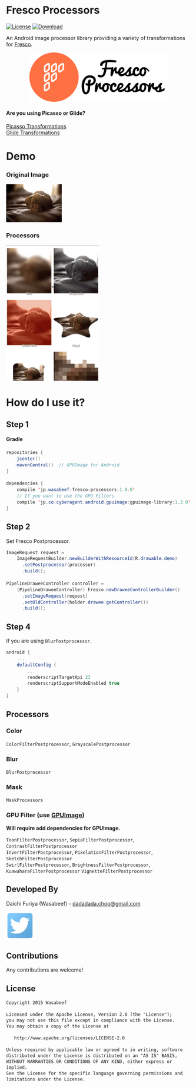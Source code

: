 Fresco Processors
======================
[![License](https://img.shields.io/badge/license-Apache%202-blue.svg)](https://www.apache.org/licenses/LICENSE-2.0)
[![Download](https://api.bintray.com/packages/wasabeef/maven/fresco-processors/images/download.svg)](https://bintray.com/wasabeef/maven/fresco-processors/_latestVersion)

An Android image processor library providing a variety of transformations for [Fresco](https://github.com/facebook/fresco).

<p align="center">
  <img src="art/logo.png" width="75%">
</p>

#### Are you using Picasso or Glide?
[Picasso Transformations](https://github.com/wasabeef/picasso-transformations)  
[Glide Transformations](https://github.com/wasabeef/glide-transformations)

# Demo

### Original Image
<img src="art/demo-org.jpg" width="30%">

### Processors
<img src="art/demo.gif" width="50%">

# How do I use it?

## Step 1

#### Gradle
```java
repositories {
    jcenter()
    mavenCentral()  // GPUImage for Android
}

dependencies {
    compile 'jp.wasabeef:fresco-processors:1.0.0'
    // If you want to use the GPU Filters
    compile 'jp.co.cyberagent.android.gpuimage:gpuimage-library:1.3.0'
}
```

## Step 2

Set Fresco Postprocessor.

```java
ImageRequest request =
    ImageRequestBuilder.newBuilderWithResourceId(R.drawable.demo)
      .setPostprocessor(processor)
      .build();

PipelineDraweeController controller =
    (PipelineDraweeController) Fresco.newDraweeControllerBuilder()
      .setImageRequest(request)
      .setOldController(holder.drawee.getController())
      .build();
```

## Step 4

If you are using `BlurPostprocessor`.

```groovy
android {
    ...
    defaultConfig {
        ...
        renderscriptTargetApi 23
        renderscriptSupportModeEnabled true
    }
}
```

## Processors

### Color
`ColorFilterPostprocessor`, `GrayscalePostprocessor`

### Blur
`BlurPostprocessor`

### Mask
`MaskProcessors`

### GPU Filter (use [GPUImage](https://github.com/CyberAgent/android-gpuimage))
**Will require add dependencies for GPUImage.**  

`ToonFilterPostprocessor`, `SepiaFilterPostprocessor`, `ContrastFilterPostprocessor`  
`InvertFilterPostprocessor`, `PixelationFilterPostprocessor`, `SketchFilterPostprocessor`  
`SwirlFilterPostprocessor`, `BrightnessFilterPostprocessor`, `KuawaharaFilterPostprocessor`
`VignetteFilterPostprocessor`

Developed By
-------
Daichi Furiya (Wasabeef) - <dadadada.chop@gmail.com>

<a href="https://twitter.com/wasabeef_jp">
<img alt="Follow me on Twitter"
src="https://raw.githubusercontent.com/wasabeef/art/master/twitter.png" width="75"/>
</a>

Contributions
-------

Any contributions are welcome!

License
-------

    Copyright 2015 Wasabeef

    Licensed under the Apache License, Version 2.0 (the "License");
    you may not use this file except in compliance with the License.
    You may obtain a copy of the License at

       http://www.apache.org/licenses/LICENSE-2.0

    Unless required by applicable law or agreed to in writing, software
    distributed under the License is distributed on an "AS IS" BASIS,
    WITHOUT WARRANTIES OR CONDITIONS OF ANY KIND, either express or implied.
    See the License for the specific language governing permissions and
    limitations under the License.
